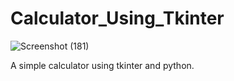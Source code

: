 # Calculator_Using_Tkinter
![Screenshot (181)](https://github.com/NareshDaravath404/Calculator_Using_Tkinter/assets/110595954/487d7a9a-d892-400a-99d0-c0afc19c1ec2)

A simple calculator using tkinter and python.

